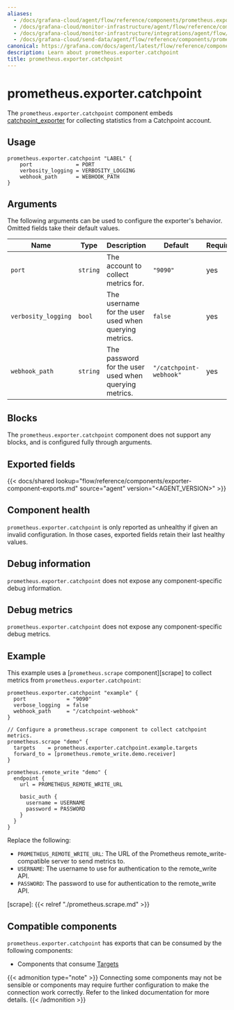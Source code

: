 ```yaml
---
aliases:
  - /docs/grafana-cloud/agent/flow/reference/components/prometheus.exporter.catchpoint/
  - /docs/grafana-cloud/monitor-infrastructure/agent/flow/reference/components/prometheus.exporter.catchpoint/
  - /docs/grafana-cloud/monitor-infrastructure/integrations/agent/flow/reference/components/prometheus.exporter.catchpoint/
  - /docs/grafana-cloud/send-data/agent/flow/reference/components/prometheus.exporter.catchpoint/
canonical: https://grafana.com/docs/agent/latest/flow/reference/components/prometheus.exporter.catchpoint/
description: Learn about prometheus.exporter.catchpoint
title: prometheus.exporter.catchpoint
---
```


# prometheus.exporter.catchpoint

The `prometheus.exporter.catchpoint` component embeds
[catchpoint_exporter](https://github.com/grafana/catchpoint-prometheus-exporter) for collecting statistics from a Catchpoint account.

## Usage

```river
prometheus.exporter.catchpoint "LABEL" {
    port              = PORT
    verbosity_logging = VERBOSITY_LOGGING
    webhook_path      = WEBHOOK_PATH
}
```

## Arguments

The following arguments can be used to configure the exporter's behavior.
Omitted fields take their default values.

| Name                | Type     | Description                                           | Default                 | Required |
| ------------------- | -------- | ----------------------------------------------------- | ----------------------- | -------- |
| `port`              | `string` | The account to collect metrics for.                   | `"9090"`                | yes      |
| `verbosity_logging` | `bool`   | The username for the user used when querying metrics. | `false`                 | yes      |
| `webhook_path`      | `string` | The password for the user used when querying metrics. | `"/catchpoint-webhook"` | yes      |

## Blocks

The `prometheus.exporter.catchpoint` component does not support any blocks, and is configured
fully through arguments.

## Exported fields

{{< docs/shared lookup="flow/reference/components/exporter-component-exports.md" source="agent" version="<AGENT_VERSION>" >}}

## Component health

`prometheus.exporter.catchpoint` is only reported as unhealthy if given
an invalid configuration. In those cases, exported fields retain their last
healthy values.

## Debug information

`prometheus.exporter.catchpoint` does not expose any component-specific
debug information.

## Debug metrics

`prometheus.exporter.catchpoint` does not expose any component-specific
debug metrics.

## Example

This example uses a [`prometheus.scrape` component][scrape] to collect metrics
from `prometheus.exporter.catchpoint`:

```river
prometheus.exporter.catchpoint "example" {
  port             = "9090"
  verbose_logging  = false
  webhook_path     = "/catchpoint-webhook"
}

// Configure a prometheus.scrape component to collect catchpoint metrics.
prometheus.scrape "demo" {
  targets    = prometheus.exporter.catchpoint.example.targets
  forward_to = [prometheus.remote_write.demo.receiver]
}

prometheus.remote_write "demo" {
  endpoint {
    url = PROMETHEUS_REMOTE_WRITE_URL

    basic_auth {
      username = USERNAME
      password = PASSWORD
    }
  }
}
```

Replace the following:

- `PROMETHEUS_REMOTE_WRITE_URL`: The URL of the Prometheus remote_write-compatible server to send metrics to.
- `USERNAME`: The username to use for authentication to the remote_write API.
- `PASSWORD`: The password to use for authentication to the remote_write API.

[scrape]: {{< relref "./prometheus.scrape.md" >}}

<!-- START GENERATED COMPATIBLE COMPONENTS -->

## Compatible components

`prometheus.exporter.catchpoint` has exports that can be consumed by the following components:

- Components that consume [Targets](../../compatibility/#targets-consumers)

{{< admonition type="note" >}}
Connecting some components may not be sensible or components may require further configuration to make the connection work correctly.
Refer to the linked documentation for more details.
{{< /admonition >}}

<!-- END GENERATED COMPATIBLE COMPONENTS -->
